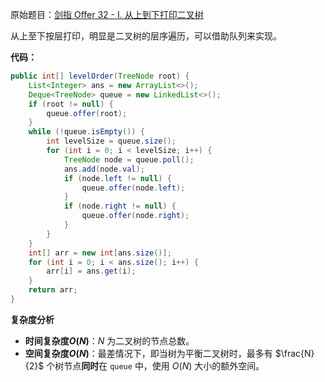 原始题目：[剑指 Offer 32 - I. 从上到下打印二叉树](https://leetcode-cn.com/problems/cong-shang-dao-xia-da-yin-er-cha-shu-lcof/)

从上至下按层打印，明显是二叉树的层序遍历，可以借助队列来实现。

**代码：**

```java
public int[] levelOrder(TreeNode root) {
    List<Integer> ans = new ArrayList<>();
    Deque<TreeNode> queue = new LinkedList<>();
    if (root != null) {
        queue.offer(root);
    }
    while (!queue.isEmpty()) {
        int levelSize = queue.size();
        for (int i = 0; i < levelSize; i++) {
            TreeNode node = queue.poll();
            ans.add(node.val);
            if (node.left != null) {
                queue.offer(node.left);
            }
            if (node.right != null) {
                queue.offer(node.right);
            }
        }
    }
    int[] arr = new int[ans.size()];
    for (int i = 0; i < ans.size(); i++) {
        arr[i] = ans.get(i);
    }
    return arr;
}
```

**复杂度分析**

- **时间复杂度$O(N)$**：$N$ 为二叉树的节点总数。
- **空间复杂度$O(N)$**：最差情况下，即当树为平衡二叉树时，最多有 $\frac{N}{2}$ 个树节点**同时**在 `queue` 中，使用 $O(N)$ 大小的额外空间。